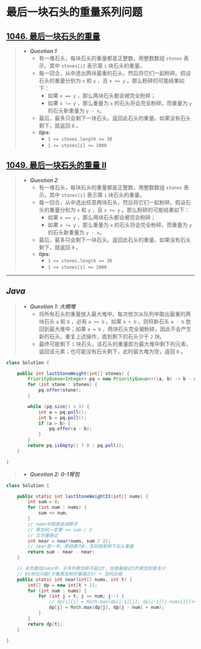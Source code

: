 # 最后一块石头的重量系列问题

## [1046. 最后一块石头的重量](https://leetcode.cn/problems/last-stone-weight/)

> - ***Question 1***
>   - 有一堆石头，每块石头的重量都是正整数，用整数数组 `stones` 表示。其中 `stones[i]` 表示第 `i` 块石头的重量。
>   - 每一回合，从中选出两块最重的石头，然后将它们一起粉碎。假设石头的重量分别为 `x` 和 `y` ，且 `x <= y` 。那么粉碎的可能结果如下：
>     - 如果 `x == y` ，那么两块石头都会被完全粉碎；
>     - 如果 `x != y` ，那么重量为 `x` 的石头将会完全粉碎，而重量为 `y` 的石头新重量为 `y - x`。
>   - 最后，最多只会剩下一块石头。返回此石头的重量。如果没有石头剩下，就返回 `0` 。
>   - ***tips:***
>     - `1 <= stones.length <= 30`
>     - `1 <= stones[i] <= 1000`

## [1049. 最后一块石头的重量 II](https://leetcode.cn/problems/last-stone-weight-ii/)

> - ***Question 2***
>   - 有一堆石头，每块石头的重量都是正整数，用整数数组 `stones` 表示。其中 `stones[i]` 表示第 `i` 块石头的重量。
>   - 每一回合，从中选出任意两块石头，然后将它们一起粉碎。假设石头的重量分别为 `x` 和 `y` ，且 `x <= y` 。那么粉碎的可能结果如下：
>     - 如果 `x == y` ，那么两块石头都会被完全粉碎；
>     - 如果 `x != y` ，那么重量为 `x` 的石头将会完全粉碎，而重量为 `y` 的石头新重量为 `y - x`。
>   - 最后，最多只会剩下一块石头。返回此石头的重量。如果没有石头剩下，就返回 `0` 。
>   - ***tips:***
>     - `1 <= stones.length <= 30`
>     - `1 <= stones[i] <= 1000`

---

## *Java*

> - ***Question 1: 大根堆***
>   - 将所有石头的重量放入最大堆中。每次依次从队列中取出最重的两块石头 `a` 和 `b` ，必有 `a >= b` 。如果 `a > b` ，则将新石头 `a - b` 放回到最大堆中；如果 `a = b` ，两块石头完全被粉碎，因此不会产生新的石头。重复上述操作，直到剩下的石头少于 `2` 块。
>   - 最终可能剩下 `1` 块石头，该石头的重量即为最大堆中剩下的元素，返回该元素；也可能没有石头剩下，此时最大堆为空，返回 `0` 。

```java
class Solution {

    public int lastStoneWeight(int[] stones) {
        PriorityQueue<Integer> pq = new PriorityQueue<>((a, b) -> b - a);
        for (int stone : stones) {
            pq.offer(stone);
        }

        while (pq.size() > 1) {
            int a = pq.poll();
            int b = pq.poll();
            if (a > b) {
                pq.offer(a - b);
            }
        }
        return pq.isEmpty() ? 0 : pq.poll();
    }

}
```

> - ***Question 2: 0-1背包***

```java
class Solution {

    public static int lastStoneWeightII(int[] nums) {
        int sum = 0;
        for (int num : nums) {
            sum += num;
        }
        // nums中随意选择数字
        // 累加和一定要 <= sum / 2
        // 又尽量接近
        int near = near(nums, sum / 2);
        // near是一半，即结果为0，否则就是剩下石头重量
        return sum - near - near;
    }

    // 非负数组nums中，子序列累加和不超过t，但是最接近t的累加和是多少
    // 01背包问题(子集累加和尽量接近t) + 空间压缩
    public static int near(int[] nums, int t) {
        int[] dp = new int[t + 1];
        for (int num : nums) {
            for (int j = t; j >= num; j--) {
                // dp[i][j] = Math.max(dp[i-1][j], dp[i-1][j-nums[i]]+nums[i])
                dp[j] = Math.max(dp[j], dp[j - num] + num);
            }
        }
        return dp[t];
    }

}
```
